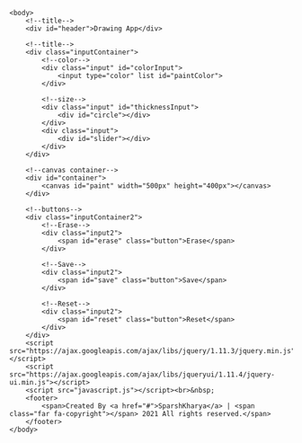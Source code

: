 <html>
    <head>
        <meta charset="utf-8">
        <title>Drawing App</title>
        <meta name="viewport" content="initial-scale=1.0, user-scalable=yes">
        <link rel="stylesheet" href="https://ajax.googleapis.com/ajax/libs/jqueryui/1.11.4/themes/start/jquery-ui.css">
        <link rel="stylesheet" href="styling.css">
    </head>	

    <body>
        <!--title-->
        <div id="header">Drawing App</div>
        
        <!--title-->
        <div class="inputContainer">
            <!--color-->
            <div class="input" id="colorInput">
                <input type="color" list id="paintColor">
            </div>
            
            <!--size-->
            <div class="input" id="thicknessInput">
                <div id="circle"></div>
            </div>
            <div class="input">
                <div id="slider"></div>
            </div>
        </div>
        
        <!--canvas container-->
        <div id="container">
            <canvas id="paint" width="500px" height="400px"></canvas>
        </div>
        
        <!--buttons-->
        <div class="inputContainer2">
            <!--Erase-->
            <div class="input2">
                <span id="erase" class="button">Erase</span>
            </div>
            
            <!--Save-->
            <div class="input2">
                <span id="save" class="button">Save</span>
            </div>
            
            <!--Reset-->
            <div class="input2">
                <span id="reset" class="button">Reset</span>
            </div>
        </div>        
        <script src="https://ajax.googleapis.com/ajax/libs/jquery/1.11.3/jquery.min.js"></script>
        <script src="https://ajax.googleapis.com/ajax/libs/jqueryui/1.11.4/jquery-ui.min.js"></script>
        <script src="javascript.js"></script><br>&nbsp;
        <footer>
            <span>Created By <a href="#">SparshKharya</a> | <span class="far fa-copyright"></span> 2021 All rights reserved.</span>
        </footer>
    </body>
</html>
